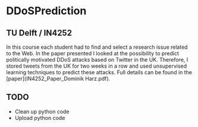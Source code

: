 # DDoSPrediction
## TU Delft / IN4252
In this course each student had to find and select a research issue related to the Web. In the paper presented I looked at the possibility to predict politically motivated DDoS attacks based on Twitter in the UK. Therefore, I stored tweets from the UK for two weeks in a row and used unsupervised learning techniques to predict these attacks. Full details can be found in the [paper](IN4252_Paper_Dominik Harz.pdf).

## TODO
- Clean up python code
- Upload python code
